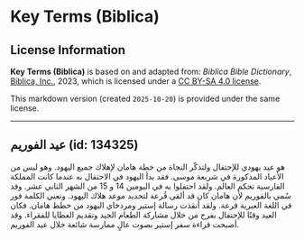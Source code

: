 # Key Terms (Biblica)

## License Information

**Key Terms (Biblica)** is based on and adapted from: _Biblica Bible Dictionary_, [Biblica, Inc.](https://www.biblica.com/), 2023, which is licensed under a [CC BY-SA 4.0 license](https://creativecommons.org/licenses/by-sa/4.0/legalcode.en).

This markdown version (created `2025-10-20`) is provided under the same license.



--------------------------------

## عيد الفوريم (id: 134325)

هو عيد يهودي للإحتفال ولتذكّر النجاة من خطة هامان لإهلاك جميع اليهود. وهو ليس من الأعياد المذكورة في شريعة موسى. فقد بدأ اليهود في الاحتفال به عندما كانت المملكة الفارسية تحكم العالم. ولقد احتفلوا به في اليومين 14 و 15 من الشهر الثاني عشر. وفد سُمي بالفوريم لأن هامان كان قد ألقى قُرعة لتحديد موعد هلاك اليهود. وتعني الكلمة فور في اللغة العبرية قرعة. ولقد أنقذت رسالة إستير ومردخاي اليهود من خطط هامان. فكان العيد وقتًا للإحتفال بفرح من خلال مشاركة الطعام الجيد وتقديم العطايا للفقراء. وقد أصبحت قراءة سفر إستير بصوت عالٍ ممارسة شائعة خلال عيد الفوريم.


